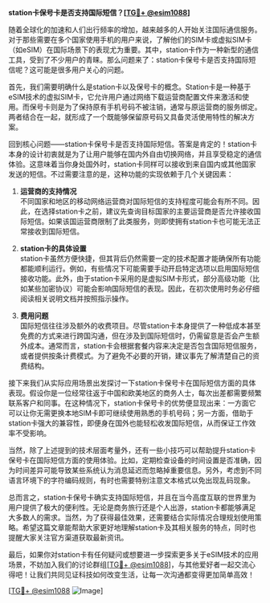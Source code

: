 **station卡保号卡是否支持国际短信？[[TG💪+ @esim1088](https://t.me/s/esim1088)]**

随着全球化的加速和人们出行频率的增加，越来越多的人开始关注国际通信服务。对于那些需要在多个国家使用手机的用户来说，了解他们的SIM卡或虚拟SIM卡（如eSIM）在国际场景下的表现尤为重要。其中，station卡作为一种新型的通信工具，受到了不少用户的青睐。那么问题来了：station卡保号卡是否支持国际短信呢？这可能是很多用户关心的问题。

首先，我们需要明确什么是station卡以及保号卡的概念。Station卡是一种基于eSIM技术的虚拟SIM卡，它允许用户通过网络下载运营商配置文件来激活和使用。而保号卡则是为了保持原有手机号码不被注销，通常与原运营商的服务绑定。两者结合在一起，就形成了一个既能够保留原号码又具备灵活使用特性的解决方案。

回到核心问题——station卡保号卡是否支持国际短信。答案是肯定的！station卡本身的设计初衷就是为了让用户能够在国内外自由切换网络，并且享受稳定的通信体验。这意味着当你身处国外时，station卡同样可以接收到来自国内或其他国家发送的短信。不过需要注意的是，这种功能的实现依赖于几个关键因素：

1. **运营商的支持情况**  
   不同国家和地区的移动网络运营商对国际短信的支持程度可能会有所不同。因此，在选择station卡之前，建议先查询目标国家的主要运营商是否允许接收国际短信。如果该国运营商限制了此类服务，则即使拥有station卡也可能无法正常接收到国际短信。

2. **station卡的具体设置**  
   station卡虽然方便快捷，但其背后仍然需要一定的技术配置才能确保所有功能都能顺利运行。例如，有些情况下可能需要手动开启特定选项以启用国际短信接收功能。此外，由于station卡采用的是虚拟SIM卡形式，部分高级功能（比如某些加密协议）可能会影响国际短信的表现。因此，在初次使用时务必仔细阅读相关说明文档并按照指示操作。

3. **费用问题**  
   国际短信往往涉及额外的收费项目。尽管station卡本身提供了一种低成本甚至免费的方式来进行跨国沟通，但在涉及到国际短信时，仍需留意是否会产生额外成本。通常而言，station卡会根据套餐内容来决定是否包含国际短信服务，或者提供按条计费模式。为了避免不必要的开销，建议事先了解清楚自己的资费结构。

接下来我们从实际应用场景出发探讨一下station卡保号卡在国际短信方面的具体表现。假设你是一位经常往返于中国和欧美地区的商务人士，每次出差都需要频繁联系客户和同事。在这种情况下，station卡保号卡的优势便显现出来：一方面它可以让你无需更换本地SIM卡即可继续使用熟悉的手机号码；另一方面，借助于station卡强大的兼容性，即便身在国外也能轻松收发国际短信，从而保证工作效率不受影响。

当然，除了上述提到的技术层面考量外，还有一些小技巧可以帮助提升station卡保号卡在国际短信方面的使用体验。比如，定期检查设备的时间设置是否准确，因为时间差异可能导致某些系统认为消息延迟而忽略掉重要信息。另外，考虑到不同语言环境下的字符编码规则，有时也需要特别注意文本格式以免出现乱码现象。

总而言之，station卡保号卡确实支持国际短信，并且在当今高度互联的世界里为用户提供了极大的便利性。无论是商务旅行还是个人出游，station卡都能够满足大多数人的需求。当然，为了获得最佳效果，还需要结合实际情况合理规划使用策略。希望这篇文章能帮助大家更好地理解station卡及其相关服务的特点，同时也提醒大家关注官方渠道获取最新资讯。

最后，如果你对station卡有任何疑问或想要进一步探索更多关于eSIM技术的应用场景，不妨加入我们的讨论群组[[TG💪+ @esim1088](https://t.me/s/esim1088)]，与其他爱好者一起交流心得吧！让我们共同见证科技如何改变生活，让每一次沟通都变得更加简单高效！

[[TG💪+ @esim1088](https://t.me/s/esim1088) ![Image](https://i.postimg.cc/4NQfJmqS/Snipaste-2025-05-13-00-14-12.png)]
